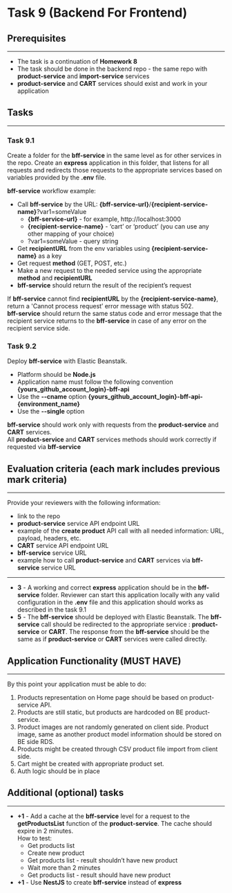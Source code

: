 # Task 9 (Backend For Frontend)

## Prerequisites
---

- The task is a continuation of **Homework 8**
- The task should be done in the backend repo - the same repo with **product-service** and **import-service** services
- **product-service** and **CART** services should exist and work in your application

## Tasks
---

### Task 9.1
 
Create a folder for the **bff-service** in the same level as for other services in the repo. Create an **express** application in this folder, that listens for all requests and redirects those requests to the appropriate services based on variables provided by the **.env** file.

**bff-service** workflow example:
* Call **bff-service** by the URL: **{bff-service-url}**/**{recipient-service-name}**?var1=someValue
  * **{bff-service-url}** - for example, http://localhost:3000
  * **{recipient-service-name}** - ‘cart’ or ‘product’ (you can use any other mapping of your choice)
  * ?var1=someValue - query string
* Get **recipientURL** from the env variables using **{recipient-service-name}** as a key
* Get request **method** (GET, POST, etc.)
* Make a new request to the needed service using the appropriate **method** and **recipientURL**
* **bff-service** should return the result of the recipient’s request

If **bff-service** cannot find **recipientURL** by the **{recipient-service-name}**, return a 'Cannot process request’ error message with status 502.  
**bff-service** should return the same status code and error message that the recipient service returns to the **bff-service** in case of any error on the recipient service side.  

### Task 9.2

Deploy **bff-service** with Elastic Beanstalk. 
* Platform should be **Node.js**
* Application name must follow the following convention **{yours_github_account_login}-bff-api**
* Use the **--cname** option **{yours_github_account_login}-bff-api-{environment_name}**
* Use the **--single** option

**bff-service** should work only with requests from the **product-service** and **CART** services.  
All **product-service** and **CART** services methods should work correctly if requested via **bff-service**

## Evaluation criteria (each mark includes previous mark criteria)
---

Provide your reviewers with the following information:
- link to the repo
- **product-service** service API endpoint URL
- example of the **create product** API call with all needed information: URL, payload, headers, etc.
- **CART** service API endpoint URL
- **bff-service** service URL
- example how to call **product-service** and **CART** services via **bff-service** service URL   
---
* **3** - A working and correct **express** application should be in the **bff-service** folder. Reviewer can start this application locally with any valid configuration in the **.env** file and this application should works as described in the task 9.1
* **5** - The **bff-service** should be deployed with Elastic Beanstalk. The **bff-service** call should be redirected to the appropriate service : **product-service** or **CART**. The response from the **bff-service** should be the same as if **product-service** or **CART** services were called directly.

## Application Functionality (**MUST HAVE**)
--- 

By this point your application must be able to do:

1. Products representation on Home page should be based on product-service API.
2. Products are still static, but products are hardcoded on BE product-service.
3. Product images are not randomly generated on client side. Product image, same as another product model information should be stored on BE side RDS.
4. Products might be created through CSV product file import from client side.
5. Cart might be created with appropriate product set.
6. Auth logic should be in place 

## Additional (optional) tasks
---

* **+1** - Add a cache at the **bff-service** level for a request to the **getProductsList** function of the **product-service**. The cache should expire in 2 minutes.  
How to test:
  * Get products list
  * Create new product
  * Get products list - result shouldn’t have new product
  * Wait more than 2 minutes
  * Get products list - result should have new product
* **+1** - Use **NestJS** to create **bff-service** instead of **express**
